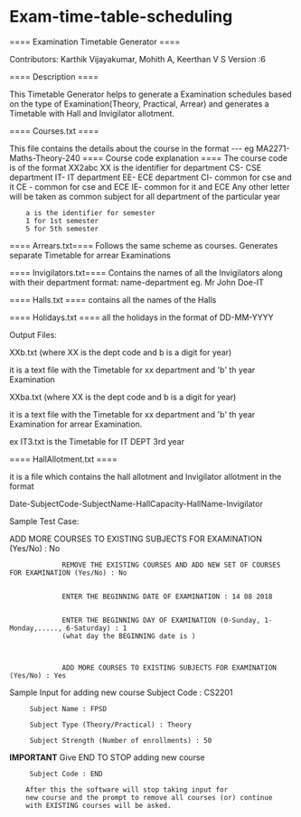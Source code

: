 # Exam-time-table-scheduling

==== Examination Timetable Generator ====

Contributors:  Karthik Vijayakumar,  Mohith A,  Keerthan V S
Version :6

==== Description ====

This Timetable Generator helps to generate a Examination schedules based on the 
type of Examination(Theory, Practical, Arrear) and generates a Timetable with Hall and Invigilator
allotment.

==== Courses.txt ====

This file contains the details about the course in the format
<CourseCode>-<CourseName>-<CourseTYPE>-<No of students registered for exam>
eg MA2271-Maths-Theory-240
    ==== Course code explanation ====
        The course code is of the format XX2abc
        XX is the identifier for department
        CS- CSE department
        IT- IT department
        EE- ECE department
        CI- common for cse and it 
        CE - common for cse and ECE
        IE- common for it and ECE
        Any other letter will be taken as common subject for all department of the particular year

        a is the identifier for semester
        1 for 1st semester
        5 for 5th semester


==== Arrears.txt====
Follows the same scheme as courses.
Generates separate Timetable for arrear Examinations


==== Invigilators.txt====
Contains the names of all the Invigilators along with their department
format:
    name-department
    eg. Mr John Doe-IT

==== Halls.txt ====
contains all the names of the Halls

==== Holidays.txt ====
all the holidays in the format of DD-MM-YYYY

Output Files:

XXb.txt (where XX is the dept code and b is a digit for year)

it is a text file with the Timetable for xx department and 'b' th year Examination

XXba.txt (where XX is the dept code and b is a digit for year)

it is a text file with the Timetable for xx department and 'b' th year Examination
for arrear Examination.

ex IT3.txt is the Timetable for IT DEPT 3rd year

==== HallAllotment.txt ====

it is a file which contains the hall allotment and Invigilator allotment
in the format

Date-SubjectCode-SubjectName-HallCapacity-HallName-Invigilator

Sample Test Case:


 ADD MORE COURSES TO EXISTING SUBJECTS FOR EXAMINATION (Yes/No) : No


                 REMOVE THE EXISTING COURSES AND ADD NEW SET OF COURSES FOR EXAMINATION (Yes/No) : No


                 ENTER THE BEGINNING DATE OF EXAMINATION : 14 08 2018


                 ENTER THE BEGINNING DAY OF EXAMINATION (0-Sunday, 1-Monday,....., 6-Saturday) : 1
                 (what day the BEGINNING date is )
                 

    
                 ADD MORE COURSES TO EXISTING SUBJECTS FOR EXAMINATION (Yes/No) : Yes

 Sample Input for adding new course
         Subject Code : CS2201

         Subject Name : FPSD

         Subject Type (Theory/Practical) : Theory

         Subject Strength (Number of enrollments) : 50

**IMPORTANT**
Give END TO STOP adding new course


         Subject Code : END

        After this the software will stop taking input for 
        new course and the prompt to remove all courses (or) continue
        with EXISTING courses will be asked.




















